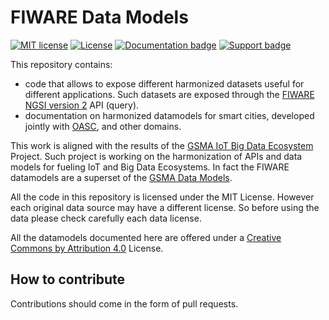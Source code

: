 # FIWARE Data Models

[![MIT license][license-image]][license-url]
[![License](https://licensebuttons.net/l/by/3.0/88x31.png)](https://creativecommons.org/licenses/by/4.0)
[![Documentation badge](https://readthedocs.org/projects/fiware-datamodels/badge/?version=latest)](http://fiware-datamodels.readthedocs.org/en/latest/?badge=latest)
[![Support badge]( https://img.shields.io/badge/support-askbot-yellowgreen.svg)](http://ask.fiware.org)

This repository contains: 
* code that allows to expose different harmonized datasets useful for different applications.
Such datasets are exposed through the [FIWARE NGSI version 2](http://fiware.github.io/context.Orion/api/v2/) API (query).
* documentation on harmonized datamodels for smart cities, developed jointly with [OASC](http://oascities.org), and other domains. 

This work is aligned with the results of the
[GSMA IoT Big Data Ecosystem](http://www.gsma.com/connectedliving/iot-big-data/) Project.
Such project is working on the harmonization of APIs and data models for fueling IoT and Big Data Ecosystems. In fact the FIWARE datamodels are a superset of the [GSMA Data Models](http://www.gsma.com/connectedliving/wp-content/uploads/2016/11/CLP.26-v1.0.pdf). 

All the code in this repository is licensed under the MIT License. However each original data source may have a different license.
So before using the data please check carefully each data license.

All the datamodels documented here are offered under a [Creative Commons by Attribution 4.0](https://creativecommons.org/licenses/by/4.0/) License. 

## How to contribute

Contributions should come in the form of pull requests. 

[license-image]: https://img.shields.io/badge/license-MIT-blue.svg
[license-url]: LICENSE
